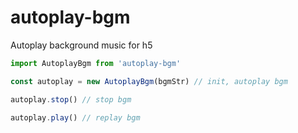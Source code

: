 # autoplay-bgm
Autoplay background music for h5

```javascript
import AutoplayBgm from 'autoplay-bgm'

const autoplay = new AutoplayBgm(bgmStr) // init, autoplay bgm

autoplay.stop() // stop bgm

autoplay.play() // replay bgm

```
